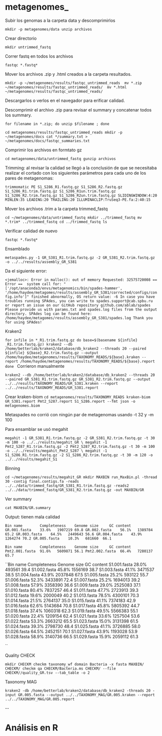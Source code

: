 # metagenomes_

Subir los genomas a la carpeta data y descomprimirlos

`mkdir -p metagenomes/data
unzip archivos`

Crear directorio

`mkdir untrimmed_fastq`

Correr fastq en todos los archivos

`fastqc *.fastq* `

Mover los archivos .zip y .html creados a la carpeta resultados.

`mkdir -p ~/metagenomes/results/fastqc_untrimmed_reads 
 mv *.zip ~/metagenomes/results/fastqc_untrimmed_reads/ 
 mv *.html ~/metagenomes/results/fastqc_untrimmed_reads/`
 
Descargarlos o verlos en el navegador para erificar calidad.
 
Descomprimir el archivo .zip para revisar el summary y concatenar todos los summary.
 
`for filename in *.zip; do unzip $filename ; done`
 
`cd metagenomes/results/fastqc_untrimmed_reads
 mkdir -p ~/metagenomes/docs
 cat */summary.txt > ~/metagenomes/docs/fastqc_summaries.txt`
  
Comprimir los archivos en formtato gz
  
`cd metagenomes/data/untrimmed_fastq
 gunzip archivos`
  
Trimming: al revisar la calidad se llegó a la conclusión de que se necesitaba realizar el cortado con los siguientes parámetros para cada uno de los pares de metagenomas:
  
`trimmomatic PE S1_S286_R1.fastq.gz S1_S286_R2.fastq.gz S1_S286_R1.trim.fastq.gz S1_S286_R1un.trim.fastq.gz S1_S286_R2.trim.fastq.gz S1_S286_R2un.trim.fastq.gz SLIDINGWINDOW:4:20 MINLEN:35 LEADING:20 TRAILING:20 ILLUMINACLIP:TruSeq3-PE.fa:2:40:15`
  
Mover los archivos .trim a la carpeta trimmed_fastq
  
`cd ~/metagenomes/data/untrimmed_fastq
 mkdir ../trimmed_fastq
 mv *.trim* ../trimmed_fastq
 cd ../trimmed_fastq
 ls`
 
 Verificar calidad de nuevo
 
 `fastqc *.fastq* `
  
 Ensamblado
 
 `metaspades.py -1 GR_S381_R1.trim.fastq.gz -2 GR_S381_R2.trim.fastq.gz -o ../../results/assembly_GR_S381`
 
 Da el siguiente error:
 
 `<jemalloc>: Error in malloc(): out of memory
 Requested: 32575720008
== Error ==  system call for: "['/opt/anaconda3/envs/metagenomics/bin/spades-hammer', '/home/haydee/metagomes/results/assembly_GR_S381/corrected/configs/config.info']" finished abnormally, OS return value: -6
In case you have troubles running SPAdes, you can write to spades.support@cab.spbu.ru
or report an issue on our GitHub repository github.com/ablab/spades
Please provide us with params.txt and spades.log files from the output directory.
SPAdes log can be found here: /home/haydee/metagomes/results/assembly_GR_S381/spades.log
Thank you for using SPAdes!
`

Kraken2

`for infile in *_R1.trim.fastq.gz
do
base=$(basename ${infile} _R1.trim.fastq.gz)
kraken2 --db /home/betterlab/kraken2/database/db_kraken2 --threads 20 --paired ${infile} ${base}_R2.trim.fastq.gz --output /home/haydee/metagenomes/results/TAXONOMY_READS/${base}.kraken --report /home/haydee/metagenomes/results/TAXONOMY_READS/${base}.report
done
` 
Corrieron manualmente

`kraken2 --db /home/betterlab/kraken2/database/db_kraken2 --threads 20 --paired GR_S381_R1.trim.fastq.gz GR_S381_R2.trim.fastq.gz --output ../../results/TAXONOMY_READS/GR_S381.kraken --report ../../results/TAXONOMY_READS/GR_S381.report`

Crear kraken-biom
`cd metagenomes/results/TAXONOMY_READS
 kraken-biom GR_S381.report Pmt2_S287.report S1_S286.report --fmt json -o metagenomes.biom
`


Metaspades no corrió con ningún par de metagenomas usando -t 32 y -m 100

Para ensamblar se usó megahit

`
megahit -1 GR_S381_R1.trim.fastq.gz -2 GR_S381_R2.trim.fastq.gz -t 30 -m 100 -o ../../results/megahit_GR \
megahit -1 Pmt2_S287_R1.trim.fastq.gz -2 Pmt2_S287_R2.trim.fastq.gz -t 30 -m 100 -o ../../results/megahit_Pmt2_S287 \
megahit -1 S1_S286_R1.trim.fastq.gz -2 S1_S286_R2.trim.fastq.gz -t 30 -m 120 -o ../../results/megahit_S1
`

Binning

`cd ~/metagenomes/results/megahit_GR
mkdir MAXBIN
run_MaxBin.pl -thread 30 -contig final.contigs.fa -reads ../../data/trimmed_fastq/GR_S381_R1.trim.fastq.gz -reads2 ../../data/trimmed_fastq/GR_S381_R2.trim.fastq.gz -out MAXBIN/GR
`

Ver summary

`cat MAXBIN/GR.summary`

Output: tienen mala calidad

``Bin name        Completeness    Genome size     GC content
GR.001.fasta    33.6%   1907219 69.8
GR.002.fasta    56.1%   1389784 65.2
GR.003.fasta    64.5%   2449643 56.6
GR.004.fasta    43.9%   1264274 70.2
GR.005.fasta    10.3%   681660  66.1
``

``Bin name        Completeness    Genome size     GC content
Pmt2.001.fasta  91.6%   5609871 56.1
Pmt2.002.fasta  66.4%   7280137 65.7
``

``Bin name        Completeness    Genome size     GC content
S1.001.fasta    28.0%   493561  39.4
S1.002.fasta    45.8%   1556169 38.7
S1.003.fasta    41.1%   3471537 38.5
S1.004.fasta    43.9%   2037848 67.5
S1.005.fasta    25.2%   593122  55.7
S1.006.fasta    52.3%   3433891 72.4
S1.007.fasta    25.2%   1694013 39.2
S1.008.fasta    57.9%   3358390 36.6
S1.009.fasta    29.0%   2525083 37.1
S1.010.fasta    80.4%   7837257 46.4
S1.011.fasta    47.7%   2723913 39.3
S1.012.fasta    19.6%   2000049 40.2
S1.013.fasta    78.5%   4300101 70.3
S1.014.fasta    21.5%   2764137 35.0
S1.015.fasta    41.1%   7374183 42.9
S1.016.fasta    62.6%   5143684 70.8
S1.017.fasta    45.8%   5805392 44.7
S1.018.fasta    37.4%   1060318 62.3
S1.019.fasta    49.5%   5566383 55.1
S1.020.fasta    22.4%   1209154 62.4
S1.021.fasta    33.6%   1257504 53.6
S1.022.fasta    53.3%   2663212 65.5
S1.023.fasta    15.0%   3131398 61.5
S1.024.fasta    39.3%   2798730 48.4
S1.025.fasta    41.1%   3726885 58.0
S1.026.fasta    64.5%   2452151 70.1
S1.027.fasta    43.9%   1193028 53.9
S1.028.fasta    58.9%   3140736 66.5
S1.029.fasta    15.9%   2059112 61.3

``

Quality CHECK

`mkdir CHECKM
checkm taxonomy_wf domain Bacteria -x fasta MAXBIN/ CHECKM/
checkm qa CHECKM/Bacteria.ms CHECKM/ --file CHECKM//quality_GR.tsv --tab_table -o 2
`

Taxonomy MAG

`kraken2 -db /home/betterlab/kraken2/database/db_kraken2 -threads 20 -input GR.005.fasta --output ../../TAXONOMY_MAG/GR.005.kraken --report ../../TAXONOMY_MAG/GR.005.report
`

--

# Análisis en R

